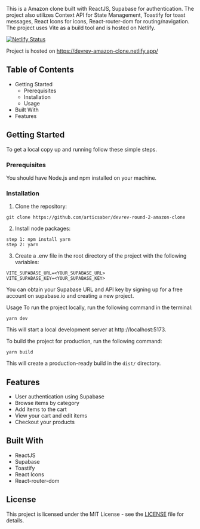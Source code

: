This is a Amazon clone built with ReactJS, Supabase for authentication. The project also utilizes Context API for State Management, Toastify for toast messages, React Icons for icons, React-router-dom for routing/navigation. The project uses Vite as a build tool and is hosted on Netlify.

[![Netlify Status](https://api.netlify.com/api/v1/badges/4dae2283-b13a-4ef7-874b-17a5a25bdf74/deploy-status)](https://app.netlify.com/sites/amazon-kaarthik/deploys)

Project is hosted on https://devrev-amazon-clone.netlify.app/

## Table of Contents
- Getting Started
  - Prerequisites
  - Installation
  - Usage
- Built With
- Features


## Getting Started
To get a local copy up and running follow these simple steps.

### Prerequisites
You should have Node.js and npm installed on your machine.

### Installation
1. Clone the repository:

```
git clone https://github.com/articsaber/devrev-round-2-amazon-clone
```

2. Install node packages:
```
step 1: npm install yarn
step 2: yarn 
```

3. Create a .env file in the root directory of the project with the following variables:
```
VITE_SUPABASE_URL=<YOUR_SUPABASE_URL>
VITE_SUPABASE_KEY=<YOUR_SUPABASE_KEY>
```
You can obtain your Supabase URL and API key by signing up for a free account on supabase.io and creating a new project. 

Usage
To run the project locally, run the following command in the terminal:

```
yarn dev
```
This will start a local development server at http://localhost:5173.

To build the project for production, run the following command:

```
yarn build
```
This will create a production-ready build in the `dist/` directory.

## Features
- User authentication using Supabase
- Browse items by category
- Add items to the cart
- View your cart and edit items
- Checkout your products

## Built With
- ReactJS
- Supabase
- Toastify
- React Icons
- React-router-dom

## License
This project is licensed under the MIT License - see the [LICENSE](https://github.com/ArticSaber/DevRev-Round-2-Amazon-Clone/blob/main/LICENSE) file for details.
